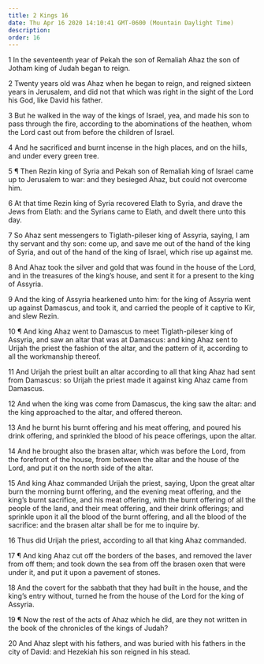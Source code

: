 ```yaml
---
title: 2 Kings 16
date: Thu Apr 16 2020 14:10:41 GMT-0600 (Mountain Daylight Time)
description: 
order: 16
---
```


<p>
  1 In the seventeenth year of Pekah the son of Remaliah Ahaz the son of Jotham
  king of Judah began to reign.
</p>
<p>
  2 Twenty years old was Ahaz when he began to reign, and reigned sixteen years
  in Jerusalem, and did not that which was right in the sight of the Lord his
  God, like David his father.
</p>
<p>
  3 But he walked in the way of the kings of Israel, yea, and made his son to
  pass through the fire, according to the abominations of the heathen, whom the
  Lord cast out from before the children of Israel.
</p>
<p>
  4 And he sacrificed and burnt incense in the high places, and on the hills,
  and under every green tree.
</p>
<p>
  5 &#xB6; Then Rezin king of Syria and Pekah son of Remaliah king of Israel
  came up to Jerusalem to war: and they besieged Ahaz, but could not overcome
  him.
</p>
<p>
  6 At that time Rezin king of Syria recovered Elath to Syria, and drave the
  Jews from Elath: and the Syrians came to Elath, and dwelt there unto this day.
</p>
<p>
  7 So Ahaz sent messengers to Tiglath-pileser king of Assyria, saying, I am thy
  servant and thy son: come up, and save me out of the hand of the king of
  Syria, and out of the hand of the king of Israel, which rise up against me.
</p>
<p>
  8 And Ahaz took the silver and gold that was found in the house of the Lord,
  and in the treasures of the king&#x2019;s house, and sent it for a present to
  the king of Assyria.
</p>
<p>
  9 And the king of Assyria hearkened unto him: for the king of Assyria went up
  against Damascus, and took it, and carried the people of it captive to Kir,
  and slew Rezin.
</p>
<p>
  10 &#xB6; And king Ahaz went to Damascus to meet Tiglath-pileser king of
  Assyria, and saw an altar that was at Damascus: and king Ahaz sent to Urijah
  the priest the fashion of the altar, and the pattern of it, according to all
  the workmanship thereof.
</p>
<p>
  11 And Urijah the priest built an altar according to all that king Ahaz had
  sent from Damascus: so Urijah the priest made it against king Ahaz came from
  Damascus.
</p>
<p>
  12 And when the king was come from Damascus, the king saw the altar: and the
  king approached to the altar, and offered thereon.
</p>
<p>
  13 And he burnt his burnt offering and his meat offering, and poured his drink
  offering, and sprinkled the blood of his peace offerings, upon the altar.
</p>
<p>
  14 And he brought also the brasen altar, which was before the Lord, from the
  forefront of the house, from between the altar and the house of the Lord, and
  put it on the north side of the altar.
</p>
<p>
  15 And king Ahaz commanded Urijah the priest, saying, Upon the great altar
  burn the morning burnt offering, and the evening meat offering, and the
  king&#x2019;s burnt sacrifice, and his meat offering, with the burnt offering
  of all the people of the land, and their meat offering, and their drink
  offerings; and sprinkle upon it all the blood of the burnt offering, and all
  the blood of the sacrifice: and the brasen altar shall be for me to inquire
  by.
</p>
<p>16 Thus did Urijah the priest, according to all that king Ahaz commanded.</p>
<p>
  17 &#xB6; And king Ahaz cut off the borders of the bases, and removed the
  laver from off them; and took down the sea from off the brasen oxen that were
  under it, and put it upon a pavement of stones.
</p>
<p>
  18 And the covert for the sabbath that they had built in the house, and the
  king&#x2019;s entry without, turned he from the house of the Lord for the king
  of Assyria.
</p>
<p>
  19 &#xB6; Now the rest of the acts of Ahaz which he did, are they not written
  in the book of the chronicles of the kings of Judah?
</p>
<p>
  20 And Ahaz slept with his fathers, and was buried with his fathers in the
  city of David: and Hezekiah his son reigned in his stead.
</p>
